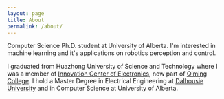 ```yaml
---
layout: page
title: About
permalink: /about/
---
```


Computer Science Ph.D. student at University of Alberta.
I'm interested in machine learning and it's applications on robotics perception and control.

I graduated from Huazhong University of Science and Technology where I was a member of [Innovation Center of Electronics](http://sti.hust.edu.cn/), now part of [Qiming College](http://qiming.hust.edu.cn/). I hold a Master Degree in Electrical Engineering at [Dalhousie University](http://www.dal.ca/faculty/engineering/electrical.html) and in Computer Science at University of Alberta.
